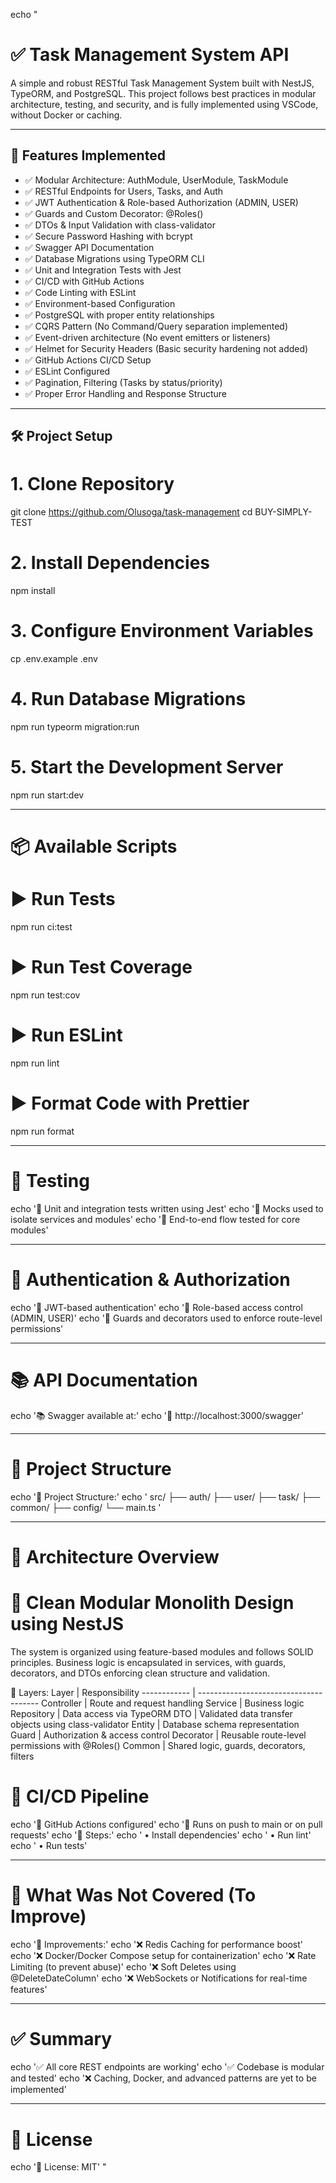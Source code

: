echo "
# ✅ Task Management System API

A simple and robust RESTful Task Management System built with NestJS, TypeORM, and PostgreSQL. This project follows best practices in modular architecture, testing, and security, and is fully implemented using VSCode, without Docker or caching.

---

## 🚀 Features Implemented

- ✅ Modular Architecture: AuthModule, UserModule, TaskModule
- ✅ RESTful Endpoints for Users, Tasks, and Auth
- ✅ JWT Authentication & Role-based Authorization (ADMIN, USER)
- ✅ Guards and Custom Decorator: @Roles()
- ✅ DTOs & Input Validation with class-validator
- ✅ Secure Password Hashing with bcrypt
- ✅ Swagger API Documentation
- ✅ Database Migrations using TypeORM CLI
- ✅ Unit and Integration Tests with Jest
- ✅ CI/CD with GitHub Actions
- ✅ Code Linting with ESLint
- ✅ Environment-based Configuration
- ✅ PostgreSQL with proper entity relationships
- ✅ CQRS Pattern (No Command/Query separation implemented)
- ✅ Event-driven architecture (No event emitters or listeners)
- ✅ Helmet for Security Headers (Basic security hardening not added)
- ✅ GitHub Actions CI/CD Setup
- ✅ ESLint Configured
- ✅ Pagination, Filtering (Tasks by status/priority)
- ✅ Proper Error Handling and Response Structure

---

## 🛠 Project Setup

# 1. Clone Repository
git clone https://github.com/Olusoga/task-management
cd BUY-SIMPLY-TEST

# 2. Install Dependencies
npm install

# 3. Configure Environment Variables
cp .env.example .env

# 4. Run Database Migrations
npm run typeorm migration:run

# 5. Start the Development Server
npm run start:dev

---

# 📦 Available Scripts

# ▶ Run Tests
npm run ci:test

# ▶ Run Test Coverage
npm run test:cov

# ▶ Run ESLint
npm run lint

# ▶ Format Code with Prettier
npm run format

---

# 🧪 Testing
echo '🧪 Unit and integration tests written using Jest'
echo '🧪 Mocks used to isolate services and modules'
echo '🧪 End-to-end flow tested for core modules'

---

# 🔐 Authentication & Authorization
echo '🔐 JWT-based authentication'
echo '🔐 Role-based access control (ADMIN, USER)'
echo '🔐 Guards and decorators used to enforce route-level permissions'

---

# 📚 API Documentation
echo '📚 Swagger available at:'
echo '🔗 http://localhost:3000/swagger'

---

# 📁 Project Structure
echo '📁 Project Structure:'
echo '
src/
├── auth/
├── user/
├── task/
├── common/
├── config/
└── main.ts
'

---

# 🧱 Architecture Overview

# 📐 Clean Modular Monolith Design using NestJS
The system is organized using feature-based modules and follows SOLID principles. Business logic is encapsulated in services, with guards, decorators, and DTOs enforcing clean structure and validation.

🧠 Layers:
Layer        | Responsibility
------------ | --------------------------------------
Controller   | Route and request handling
Service      | Business logic
Repository   | Data access via TypeORM
DTO          | Validated data transfer objects using class-validator
Entity       | Database schema representation
Guard        | Authorization & access control
Decorator    | Reusable route-level permissions with @Roles()
Common       | Shared logic, guards, decorators, filters


# 🔄 CI/CD Pipeline
echo '🔄 GitHub Actions configured'
echo '🔄 Runs on push to main or on pull requests'
echo '🔄 Steps:'
echo '   • Install dependencies'
echo '   • Run lint'
echo '   • Run tests'

---

# 🛑 What Was Not Covered (To Improve)
echo '🛑 Improvements:'
echo '❌ Redis Caching for performance boost'
echo '❌ Docker/Docker Compose setup for containerization'
echo '❌ Rate Limiting (to prevent abuse)'
echo '❌ Soft Deletes using @DeleteDateColumn'
echo '❌ WebSockets or Notifications for real-time features'

---

# ✅ Summary
echo '✅ All core REST endpoints are working'
echo '✅ Codebase is modular and tested'
echo '❌ Caching, Docker, and advanced patterns are yet to be implemented'

---

# 📄 License
echo '📄 License: MIT'
"
